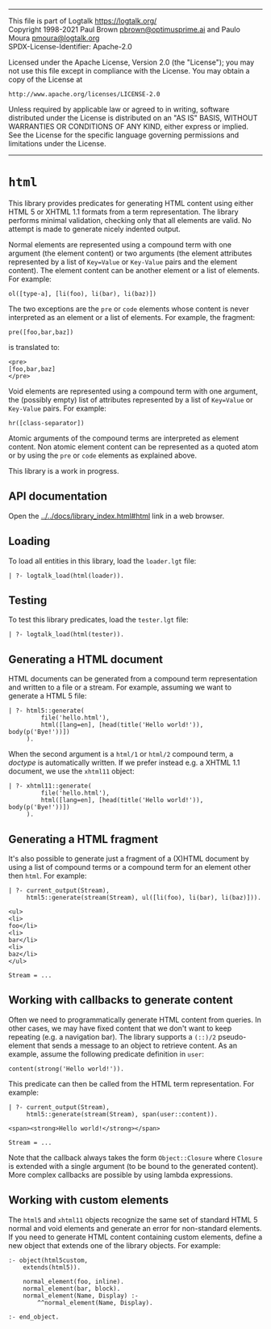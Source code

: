 ________________________________________________________________________

This file is part of Logtalk <https://logtalk.org/>  
Copyright 1998-2021 Paul Brown <pbrown@optimusprime.ai> and
                    Paulo Moura <pmoura@logtalk.org>  
SPDX-License-Identifier: Apache-2.0

Licensed under the Apache License, Version 2.0 (the "License");
you may not use this file except in compliance with the License.
You may obtain a copy of the License at

    http://www.apache.org/licenses/LICENSE-2.0

Unless required by applicable law or agreed to in writing, software
distributed under the License is distributed on an "AS IS" BASIS,
WITHOUT WARRANTIES OR CONDITIONS OF ANY KIND, either express or implied.
See the License for the specific language governing permissions and
limitations under the License.
________________________________________________________________________


`html`
======

This library provides predicates for generating HTML content using either
HTML 5 or XHTML 1.1 formats from a term representation. The library performs
minimal validation, checking only that all elements are valid. No attempt is
made to generate nicely indented output.

Normal elements are represented using a compound term with one argument (the
element content) or two arguments (the element attributes represented by a
list of `Key=Value` or `Key-Value` pairs and the element content). The element
content can be another element or a list of elements. For example:

	ol([type-a], [li(foo), li(bar), li(baz)])

The two exceptions are the `pre` or `code` elements whose content is never
interpreted as an element or a list of elements. For example, the fragment:

	pre([foo,bar,baz])
	
is translated to:

	<pre>
	[foo,bar,baz]
	</pre>

Void elements are represented using a compound term with one argument, the
(possibly empty) list of attributes represented by a list of `Key=Value`
or `Key-Value` pairs. For example:

	hr([class-separator])

Atomic arguments of the compound terms are interpreted as element content.
Non atomic element content can be represented as a quoted atom or by using
the `pre` or `code` elements as explained above.

This library is a work in progress.


API documentation
-----------------

Open the [../../docs/library_index.html#html](../../docs/library_index.html#html)
link in a web browser.


Loading
-------

To load all entities in this library, load the `loader.lgt` file:

	| ?- logtalk_load(html(loader)).


Testing
-------

To test this library predicates, load the `tester.lgt` file:

	| ?- logtalk_load(html(tester)).


Generating a HTML document
--------------------------

HTML documents can be generated from a compound term representation and written
to a file or a stream. For example, assuming we want to generate a HTML 5 file:

	| ?- html5::generate(
	         file('hello.html'),
	         html([lang=en], [head(title('Hello world!')), body(p('Bye!'))])
	     ).

When the second argument is a `html/1` or `html/2` compound term, a *doctype*
is automatically written. If we prefer instead e.g. a XHTML 1.1 document, we
use the `xhtml11` object:

	| ?- xhtml11::generate(
	         file('hello.html'),
	         html([lang=en], [head(title('Hello world!')), body(p('Bye!'))])
	     ).


Generating a HTML fragment
--------------------------

It's also possible to generate just a fragment of a (X)HTML document by using
a list of compound terms or a compound term for an element other then `html`.
For example:

	| ?- current_output(Stream),
	     html5::generate(stream(Stream), ul([li(foo), li(bar), li(baz)])).

	<ul>
	<li>
	foo</li>
	<li>
	bar</li>
	<li>
	baz</li>
	</ul>

	Stream = ...


Working with callbacks to generate content
------------------------------------------

Often we need to programmatically generate HTML content from queries. In other
cases, we may have fixed content that we don't want to keep repeating (e.g. a
navigation bar). The library supports a `(::)/2` pseudo-element that sends a
message to an object to retrieve content. As an example, assume the following
predicate definition in `user`:

	content(strong('Hello world!')).

This predicate can then be called from the HTML term representation. For
example:

	| ?- current_output(Stream),
	     html5::generate(stream(Stream), span(user::content)).

	<span><strong>Hello world!</strong></span>

	Stream = ...

Note that the callback always takes the form `Object::Closure` where `Closure`
is extended with a single argument (to be bound to the generated content).
More complex callbacks are possible by using lambda expressions.


Working with custom elements
----------------------------

The `html5` and `xhtml11` objects recognize the same set of standard HTML 5
normal and void elements and generate an error for non-standard elements. If
you need to generate HTML content containing custom elements, define a new
object that extends one of the library objects. For example:

	:- object(html5custom,
		extends(html5)).
	
		normal_element(foo, inline).
		normal_element(bar, block).
		normal_element(Name, Display) :-
			^^normal_element(Name, Display).
	
	:- end_object.
